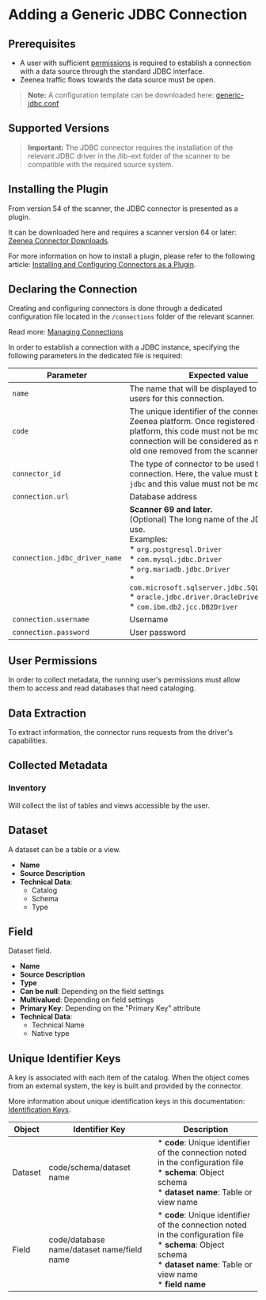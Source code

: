 # Adding a Generic JDBC Connection

## Prerequisites

* A user with sufficient [permissions](#user-permissions) is required to establish a connection with a data source through the standard JDBC interface.
* Zeenea traffic flows towards the data source must be open.

> **Note:** A configuration template can be downloaded here: [generic-jdbc.conf](https://actian.file.force.com/sfc/dist/version/download/?oid=00D300000001XnW&ids=068Nu00000GUgmz&d=%2Fa%2FNu000002lgDx%2FTIhs3Z6koEWRhJET2LQmiAVBNZWujbGY7chVBzmNCEU&asPdf=false)

## Supported Versions

> **Important:** The JDBC connector requires the installation of the relevant JDBC driver in the /lib-ext folder of the scanner to be compatible with the required source system. 

## Installing the Plugin

From version 54 of the scanner, the JDBC connector is presented as a plugin.

It can be downloaded here and requires a scanner version 64 or later: [Zeenea Connector Downloads](./zeenea-connectors-list.md).

For more information on how to install a plugin, please refer to the following article: [Installing and Configuring Connectors as a Plugin](./zeenea-connectors-install-as-plugin.md).
 
## Declaring the Connection

Creating and configuring connectors is done through a dedicated configuration file located in the `/connections` folder of the relevant scanner.

Read more: [Managing Connections](../Zeenea_Administration/zeenea-managing-connections.md)
 
In order to establish a connection with a JDBC instance, specifying the following parameters in the dedicated file is required:

| Parameter | Expected value |
|---|---|
| `name` | The name that will be displayed to catalog users for this connection. |
| `code` | The unique identifier of the connection on the Zeenea platform. Once registered on the platform, this code must not be modified or the connection will be considered as new and the old one removed from the scanner. |
| `connector_id` | The type of connector to be used for the connection. Here, the value must be `generic-jdbc` and this value must not be modified. |
| `connection.url` | Database address |
| `connection.jdbc_driver_name` | **Scanner 69 and later.**<br>(Optional) The long name of the JDBC Driver to use.<br>Examples:<br>  * `org.postgresql.Driver`<br>  * `com.mysql.jdbc.Driver`<br>  * `org.mariadb.jdbc.Driver`<br>  * `com.microsoft.sqlserver.jdbc.SQLServerDriver`<br>  * `oracle.jdbc.driver.OracleDriver`<br>  * `com.ibm.db2.jcc.DB2Driver` |
| `connection.username` | Username |
| `connection.password` | User password |

## User Permissions

In order to collect metadata, the running user's permissions must allow them to access and read databases that need cataloging.
 
## Data Extraction

To extract information, the connector runs requests from the driver's capabilities.

## Collected Metadata

### Inventory

Will collect the list of tables and views accessible by the user.  

## Dataset

A dataset can be a table or a view. 

* **Name**
* **Source Description**
* **Technical Data**: 
  * Catalog
  * Schema
  * Type

## Field

Dataset field. 

* **Name**
* **Source Description**
* **Type**
* **Can be null**: Depending on the field settings
* **Multivalued**: Depending on field settings
* **Primary Key**: Depending on the "Primary Key" attribute
* **Technical Data**: 
  * Technical Name
  * Native type

## Unique Identifier Keys
 
A key is associated with each item of the catalog. When the object comes from an external system, the key is built and provided by the connector.
 
More information about unique identification keys in this documentation: [Identification Keys](../Stewardship/zeenea-identification-keys.md).
  
| Object | Identifier Key | Description |
|---|---|---|
| Dataset | code/schema/dataset name | * **code**: Unique identifier of the connection noted in the configuration file<br>* **schema**: Object schema<br>* **dataset name**: Table or view name |
| Field | code/database name/dataset name/field name | * **code**: Unique identifier of the connection noted in the configuration file<br>* **schema**: Object schema<br>* **dataset name**: Table or view name<br>* **field name** |

